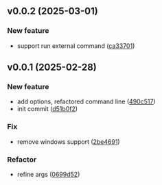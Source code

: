 ## v0.0.2 (2025-03-01)

### New feature

- support run external command ([ca33701](https://github.com/waynezhang/dotr/commit/ca3370131acc64ca406145d7cdc97668d22cc11e))


## v0.0.1 (2025-02-28)

### New feature

- add options, refactored command line ([490c517](https://github.com/waynezhang/dotr/commit/490c517d73410d6e41a9a7223aa43194ded2ede0))
- init commit ([d51b0f2](https://github.com/waynezhang/dotr/commit/d51b0f22ebb5b02012d6b607adcfd85e47245c9d))

### Fix

- remove windows support ([2be4691](https://github.com/waynezhang/dotr/commit/2be4691d65b6d6d80c00b9cafca12babb6a5a5a7))

### Refactor

- refine args ([0699d52](https://github.com/waynezhang/dotr/commit/0699d522ebc33dc50008409af915eb56bb6c7630))
